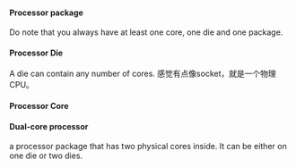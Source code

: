 #### Processor package 
Do note that you always have at least one core, one die and one package.

#### Processor Die 
A die can contain any number of cores. 感觉有点像socket，就是一个物理CPU。

#### Processor Core

#### Dual-core processor
a processor package that has two physical cores inside. It can be either on one die or two dies.
